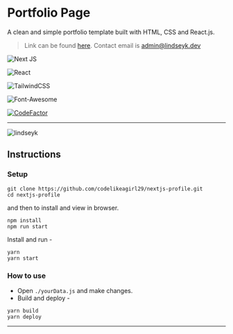 # Portfolio Page

A clean and simple portfolio template built with HTML, CSS and React.js.

> Link can be found [here](http://nextjs-profile-pi.vercel.app/).
> Contact email is [admin@lindseyk.dev](mailto:admin@lindseyk.dev)


![Next JS](https://img.shields.io/badge/Next-black?style=for-the-badge&logo=next.js&logoColor=white)

![React](https://img.shields.io/badge/react-%2320232a.svg?style=for-the-badge&logo=react&logoColor=%2361DAFB)

![TailwindCSS](https://img.shields.io/badge/tailwindcss-%2338B2AC.svg?style=for-the-badge&logo=tailwind-css&logoColor=white)

![Font-Awesome](https://img.shields.io/badge/Font%20Awesome-000B1D.svg?style=for-the-badge&logo=Font%20Awesome&logoColor=white)

[![CodeFactor](https://www.codefactor.io/repository/github/codelikeagirl29/nextjs-portfolio/badge)](https://www.codefactor.io/repository/github/codelikeagirl29/nextjs-portfolio)

---

![lindseyk](https://github.com/CodeLikeAGirl29/nextjs-profile/assets/25946305/f12baf87-84b9-4c83-b0c4-59788dc08ff9)

## Instructions

### Setup

```shell
git clone https://github.com/codelikeagirl29/nextjs-profile.git
cd nextjs-profile
```
and then to install and view in browser.

```shell
npm install
npm run start
```

Install and run -

```shell
yarn
yarn start
```

### How to use

- Open `./yourData.js` and make changes.
- Build and deploy -

```shell
yarn build
yarn deploy
```
---
